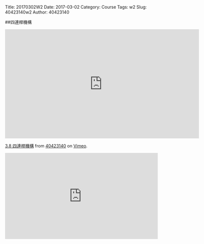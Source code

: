 Title: 20170302W2
Date: 2017-03-02
Category: Course
Tags: w2
Slug: 40423140w2
Author: 40423140

##四連桿機構

<!-- PELICAN_END_SUMMARY -->

<iframe src="https://player.vimeo.com/video/207446283" width="640" height="360" frameborder="0" webkitallowfullscreen mozallowfullscreen allowfullscreen></iframe>
<p><a href="https://vimeo.com/207446283">3.8 四連桿機構</a> from <a href="https://vimeo.com/user46449861">40423140</a> on <a href="https://vimeo.com">Vimeo</a>.</p>


<div style="position:relative;height:0;padding-bottom:56.25%"><iframe src="https://www.youtube.com/embed/6gfwbVn0xSA?ecver=2" width="640" height="360" frameborder="0" style="position:absolute;width:100%;height:100%;left:0" allowfullscreen></iframe></div>



